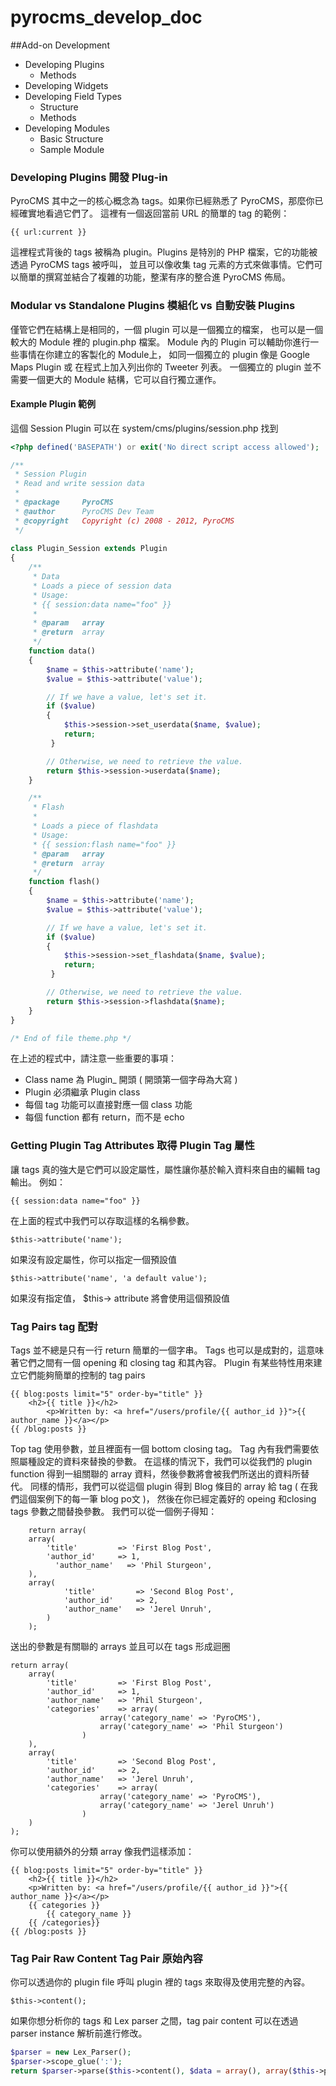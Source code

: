 # pyrocms_develop_doc

##Add-on Development

- Developing Plugins
	+ Methods
- Developing Widgets
- Developing Field Types
	+ Structure
	+ Methods
- Developing Modules
	+ Basic Structure
	+ Sample Module

### Developing Plugins 開發 Plug-in
PyroCMS 其中之一的核心概念為 tags。如果你已經熟悉了 PyroCMS，那麼你已經確實地看過它們了。
這裡有一個返回當前 URL 的簡單的 tag 的範例：
	
	{{ url:current }}

這裡程式背後的 tags 被稱為 plugin。Plugins 是特別的 PHP 檔案，它的功能被透過 PyroCMS tags 被呼叫，
並且可以像收集 tag 元素的方式來做事情。它們可以簡單的撰寫並結合了複雜的功能，整潔有序的整合進 PyroCMS 佈局。

### Modular vs Standalone Plugins 模組化 vs 自動安裝 Plugins
僅管它們在結構上是相同的，一個 plugin 可以是一個獨立的檔案，
也可以是一個較大的 Module 裡的 plugin.php 檔案。
Module 內的 Plugin 可以輔助你進行一些事情在你建立的客製化的 Module上，
如同一個獨立的 plugin 像是 Google Maps Plugin 或 在程式上加入列出你的 Tweeter 列表。
一個獨立的 plugin 並不需要一個更大的 Module 結構，它可以自行獨立運作。

#### Example Plugin 範例
這個 Session Plugin 可以在 system/cms/plugins/session.php 找到

```php
<?php defined('BASEPATH') or exit('No direct script access allowed');

/**
 * Session Plugin
 * Read and write session data
 *
 * @package     PyroCMS
 * @author      PyroCMS Dev Team
 * @copyright   Copyright (c) 2008 - 2012, PyroCMS
 */
 
class Plugin_Session extends Plugin
{
    /**
     * Data
     * Loads a piece of session data
     * Usage:
     * {{ session:data name="foo" }}
     *
     * @param   array
     * @return  array
     */
    function data()
    {
        $name = $this->attribute('name');
        $value = $this->attribute('value');

        // If we have a value, let's set it.
        if ($value)
        {
            $this->session->set_userdata($name, $value);
            return;
         }

        // Otherwise, we need to retrieve the value.
        return $this->session->userdata($name);
    }

    /**
     * Flash
     *
     * Loads a piece of flashdata
     * Usage:
     * {{ session:flash name="foo" }}
     * @param   array
     * @return  array
     */
    function flash()
    {
        $name = $this->attribute('name');
        $value = $this->attribute('value');

        // If we have a value, let's set it.
        if ($value)
        {
            $this->session->set_flashdata($name, $value);
            return;
         }

        // Otherwise, we need to retrieve the value.
        return $this->session->flashdata($name);
    }
}

/* End of file theme.php */
```

在上述的程式中，請注意一些重要的事項：
* Class name 為 Plugin_ 開頭 ( 開頭第一個字母為大寫 )
* Plugin 必須繼承 Plugin class
* 每個 tag 功能可以直接對應一個 class 功能
* 每個 function 都有 return，而不是 echo

### Getting Plugin Tag Attributes 取得 Plugin Tag 屬性
讓 tags 真的強大是它們可以設定屬性，屬性讓你基於輸入資料來自由的編輯 tag 輸出。
例如：

```
{{ session:data name="foo" }}
```

在上面的程式中我們可以存取這樣的名稱參數。

```
$this->attribute('name');
```

如果沒有設定屬性，你可以指定一個預設值

```
$this->attribute('name', 'a default value');
```

如果沒有指定值， $this-> attribute 將會使用這個預設值

### Tag Pairs tag 配對
Tags 並不總是只有一行 return 簡單的一個字串。
Tags 也可以是成對的，這意味著它們之間有一個 opening 和 closing tag 和其內容。
Plugin 有某些特性用來建立它們能夠簡單的控制的 tag pairs

```
{{ blog:posts limit="5" order-by="title" }}
	<h2>{{ title }}</h2>
		<p>Written by: <a href="/users/profile/{{ author_id }}">{{ author_name }}</a></p>
{{ /blog:posts }}
```

Top tag 使用參數，並且裡面有一個 bottom closing tag。
Tag 內有我們需要依照屬種設定的資料來替換的參數。
在這樣的情況下，我們可以從我們的 plugin function 得到一組關聯的 array 資料，然後參數將會被我們所送出的資料所替代。
同樣的情形，我們可以從這個 plugin 得到 Blog 條目的 array 給 tag ( 在我們這個案例下的每一筆 blog po文 )，
然後在你已經定義好的 opeing 和closing tags 參數之間替換參數。
我們可以從一個例子得知：

```
	return array(
  	array(
    	'title'         => 'First Blog Post',
      	'author_id'     => 1,
	      'author_name'   => 'Phil Sturgeon',
  	),
    array(
		    'title'         => 'Second Blog Post',
		    'author_id'     => 2,
		    'author_name'   => 'Jerel Unruh',
		)
	);
```

送出的參數是有關聯的 arrays 並且可以在 tags 形成迴圈

```
return array(
    array(
        'title'         => 'First Blog Post',
        'author_id'     => 1,
        'author_name'   => 'Phil Sturgeon',
        'categories'    => array(
                    array('category_name' => 'PyroCMS'),
                    array('category_name' => 'Phil Sturgeon')
                )
    ),
    array(
        'title'         => 'Second Blog Post',
        'author_id'     => 2,
        'author_name'   => 'Jerel Unruh',
        'categories'    => array(
                    array('category_name' => 'PyroCMS'),
                    array('category_name' => 'Jerel Unruh')
                )
    )
);
```

你可以使用額外的分類 array 像我們這樣添加：

```
{{ blog:posts limit="5" order-by="title" }}
    <h2>{{ title }}</h2>
    <p>Written by: <a href="/users/profile/{{ author_id }}">{{ author_name }}</a></p>
    {{ categories }}
        {{ category_name }}
    {{ /categories}}
{{ /blog:posts }}
```

### Tag Pair Raw Content Tag Pair 原始內容
你可以透過你的 plugin file 呼叫 plugin 裡的 tags 來取得及使用完整的內容。

```
$this->content();
```

如果你想分析你的 tags 和 Lex parser 之間，tag pair content 可以在透過 parser instance 解析前進行修改。

```php
$parser = new Lex_Parser();
$parser->scope_glue(':');
return $parser->parse($this->content(), $data = array(), array($this->parser, 'parser_callback'));
```
